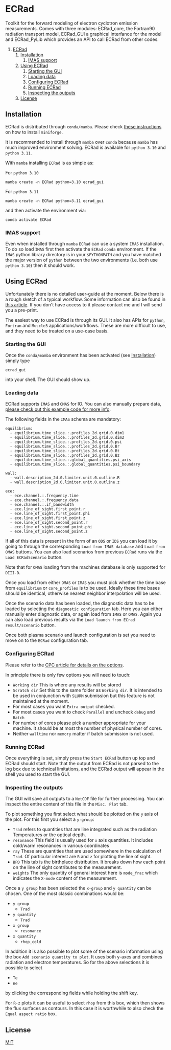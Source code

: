 # ECRad
Toolkit for the forward modeling of electron cyclotron emission measurements. Comes with three modules: ECRad_core, the Fortran90 radiation transport model, ECRad_GUI a graphical interfance for the model and ECRad_PyLib which provides an API to call ECRad from other codes.

1. [ECRad](#ecrad)
   1. [Installation](#installation)
      1. [IMAS support](#imas-support)
   2. [Using ECRad](#using-ecrad)
      1. [Starting the GUI](#starting-the-gui)
      2. [Loading data](#loading-data)
      3. [Configuring ECRad](#configuring-ecrad)
      4. [Running ECRad](#running-ecrad)
      5. [Inspecting the outputs](#inspecting-the-outputs)
   3. [License](#license)


## Installation
ECRad is distributed through `conda/mamba`. Please check [these instructions](https://github.com/conda-forge/miniforge) on how to install `miniforge`.

It is recommended to install through `mamba` over `conda` because `mamba` has much improved environment solving. ECRad is available for `python 3.10` and `python 3.11`.

With `mamba` installing `ECRad` is as simple as:

For `python 3.10`
```
mamba create -n ECRad python=3.10 ecrad_gui
```
For `python 3.11`
```
mamba create -n ECRad python=3.11 ecrad_gui
```
and then activate the environment via:
```
conda activate ECRad
```

### IMAS support
Even when installed through `mamba` `ECRad` can use a system `IMAS` installation. To do so load `IMAS` first then activate the `ECRad` `conda` environment. If the `IMAS` python library directory is in your `$PYTHONPATH` and you have matched the major version of `python` between the two environments (i.e. both use `python 3.10`) then it should work.

## Using ECRad
Unfortunately there is no detailed user-guide at the moment. Below there is a rough sketch of a typical workflow. Some information can also be found in [this article](https://www.sciencedirect.com/science/article/abs/pii/S0010465520300291). If you don't have access to it please contact me and I will send you a pre-print.

The easiest way to use ECRad is through its GUI. It also has APIs for `python`, `Fortran` and `Muscle3` applications/workflows. These are more difficult to use, and they need to be treated on a use-case basis.

### Starting the GUI
Once the `conda/mamba` environment has been activated (see [Installation](#installation)) simply type
```
ecrad_gui
```
into your shell. The GUI should show up.

### Loading data
ECRad supports `IMAS` and `OMAS` for IO. You can also manually prepare data, [please check out this example code for more info](https://github.com/AreWeDreaming/ECRad_GUI/blob/master/src/ecrad_gui/ECRad_GUI_Scenario_Maker.py).

The following fields in the `IMAS` schema are mandatory:
```
equilibrium:
  - equilibrium.time_slice.:.profiles_2d.grid.0.dim1
  - equilibrium.time_slice.:.profiles_2d.grid.0.dim2
  - equilibrium.time_slice.:.profiles_2d.grid.0.psi
  - equilibrium.time_slice.:.profiles_2d.grid.0.Br
  - equilibrium.time_slice.:.profiles_2d.grid.0.Bt
  - equilibrium.time_slice.:.profiles_2d.grid.0.Bz
  - equilibrium.time_slice.:.global_quantities.psi_axis
  - equilibrium.time_slice.:.global_quantities.psi_boundary

wall:
  - wall.description_2d.0.limiter.unit.0.outline.R
  - wall.description_2d.0.limiter.unit.0.outline.z

ece:
  - ece.channel.:.frequency.time
  - ece.channel.:.frequency.data
  - ece.channel.:.if_bandwidth
  - ece.line_of_sight.first_point.r
  - ece.line_of_sight.first_point.phi
  - ece.line_of_sight.first_point.z
  - ece.line_of_sight.second_point.r
  - ece.line_of_sight.second_point.phi
  - ece.line_of_sight.second_point.z
```

If all of this data is present in the form of an `ODS` or `IDS` you can load it by going to through the corresponding `Load from IMAS database` and `Load from OMAS` buttons. You can also load scenarios from previous `ECRad` runs via the `Load ECRadScenario` button.

Note that for `OMAS` loading from the machines database is only supported for `DIII-D`.

Once you load from either `OMAS` or `IMAS` you must pick whether the time base from `equilibrium` or `core_profiles` is to be used. Ideally these time bases should be identical, otherwise nearest neighbor interpolation will be used.

Once the scenario data has been loaded, the diagnostic data has to be loaded by selecting the `diagnostic configuration` tab. Here you can either manually enter diagnostic data, or again load from `IMAS` or `OMAS`. Again you can also load previous results via the `Load launch from ECrad result/scenario` button.

Once both plasma scenario and launch configuration is set you need to move on to the `ECRad` configuration tab.

### Configuring ECRad
Please refer to the [CPC article for details on the options](https://www.sciencedirect.com/science/article/abs/pii/S0010465520300291). 

In principle there is only few options you will need to touch:
- `Working dir` This is where any results will be stored
- `Scratch dir` Set this to the same folder as `Working dir`. It is intended to be used in conjunction with `SLURM` submission but this feature is not maintained at the moment.
- For most cases you want `Extra output` checked.
- For most cases you want to check `Parallel` and uncheck `debug` and `Batch`
- For number of cores please pick a number appropriate for your machine. It should be at most the number of physical number of cores.
- Neither `walltime` nor `memory` matter if batch submission is not used.

### Running ECRad
Once everything is set, simply press the `Start ECRad` button up top and ECRad should start. Note that the output from ECRad is not parsed to the log box due to technical limitations, and the ECRad output will appear in the shell you used to start the GUI.

### Inspecting the outputs
The GUI will save all outputs to a `NetCDF` file for further processing. You can inspect the entire content of this file in the `Misc. Plot` tab. 

To plot something you first select what should be plotted on the `y` axis of the plot. For this first you select a `y-group`:
- `Trad` refers to quantities that are line integrated such as the radiation Temperatures or the optical depth.
- `resonance` This field is usually used for `x` axis quantities. It includes cold/warm resonances in various coordinates
- `ray` These are quantities that are used somewhere in the calculation of `Trad`. Of particular interest are `R` and `z` for plotting the line of sight.
- `BPD` This tab is the birthplace distribution. It breaks down how each point on the line of sight contributes to the measurement.
- `weights` The only quantity of general interest here is `mode_frac` which indicates the `X-mode` content of the measurement.

Once a `y group` has been selected the `x-group` and `y quantity` can be chosen. One of the most classic combinations would be:
- `y group`
  - `Trad`
- `y quantity`
  - `Trad`
- `x group`
  - `resonance`
- `x quantity`
  - `rhop_cold`

In addition it is also possible to plot some of the scenario information using the box `Add scenario quantity to plot`. It uses both y-axes and combines radiation and electron temperatures. So for the above selections it is possible to select 
- `Te`
- `ne`

by clicking the corresponding fields while holding the shift key.

For `R-z` plots it can be useful to select `rhop` from this box, which then shows the flux surfaces as contours. In this case it is worthwhile to also check the `Equal aspect ratio` box.

## License
[MIT](https://choosealicense.com/licenses/mit/)
